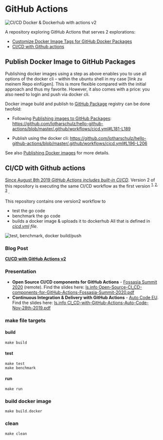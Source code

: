 # GitHub Actions

![CI/CD Docker & Dockerhub with actions v2](https://github.com/lotharschulz/hello-github-actions/workflows/CI/CD%20Docker%20&%20Dockerhub%20with%20actions%20v2/badge.svg)

A repository exploring GitHub Actions that serves 2 explorations:

- [Customize Docker Image Tags for GitHub Docker Packages](https://www.lotharschulz.info/2020/07/23/github-packages-docker-image-tags-customization-with-github-actions)
- [CI/CD with Github actions](https://www.lotharschulz.info/2019/08/26/ci-cd-with-github-actions-v2/)

## Publish Docker Image to GitHub Packages

Publishing docker images using a step as above enables you to use all options of the docker cli – within the ubuntu shell in my case [link zu meinem Repo einfügen].
This is more flexible compared with the initial approach and thus my favorite.
However, it also comes with a price: you also need to login and push via docker cli.

Docker image build and publish to [GitHub Package](https://docs.github.com/packages) registry can be done twofold:

- Following [Publishing images to GitHub Packages](https://docs.github.com/actions/language-and-framework-guides/publishing-docker-images#publishing-images-to-github-packages): https://github.com/lotharschulz/hello-github-actions/blob/master/.github/workflows/cicd.yml#L181-L189

- Publish using the docker cli: https://github.com/lotharschulz/hello-github-actions/blob/master/.github/workflows/cicd.yml#L196-L206


See also [Publishing Docker images](https://docs.github.com/en/actions/language-and-framework-guides/publishing-docker-images) for more details.


## CI/CD with Github actions

[Since August 8th 2019 _GitHub Actions includes built-in CI/CD_](https://twitter.com/github/status/1159511691480260608). Version 2 of this repository is executing the same CI/CD workflow as the first version <sup>[1](https://www.lotharschulz.info/2019/05/09/ci-cd-with-github-actions/), [2](https://twitter.com/lothar_schulz/status/1159513737142898689), [3](https://www.linkedin.com/posts/lotharschulz_github-actions-now-with-built-in-cicd-happily-activity-6565279455458152448-ECh1) </sup>.

This repository contains one version2 workflow to
- test the go code
- benchmark the go code
- builds a docker image & uploads it to dockerhub
All that is defined in _[cicd.yml](.github/workflows/cicd.yml) file_.

![test, benchmark, docker build/push](screenshot2019-08-23--12.17.35.png) 

### Blog Post

**[CI/CD with GitHub Actions v2](https://www.lotharschulz.info/2019/08/26/ci-cd-with-github-actions-v2/)**

### Presentation

- **Open Source CI/CD components for GitHub Actions** - [Fossasia Summit 2020](https://www.lotharschulz.info/wp-content/uploads/Screenshot_2020-03-14_08-35-27_.png) (remote). Find the slides here: [ls.info Open-Source-CI_CD-components-for-GitHub-Actions-Fossasia-Summit-2020.pdf](https://www.lotharschulz.info/wp-content/uploads/Open-Source-CI_CD-components-for-GitHub-Actions-Fossasia-Summit-2020.pdf)
- **Continuous Integration & Delivery with GitHub Actions** - [Auto Code EU](https://www.auto-code.eu/sessions/solution-keynote-ci-cd-with-github-actions/). Find the slides here: [ls.info CI_CD-with-GitHub-Actions-Auto-Code-Nov-28th-2019.pdf](https://www.lotharschulz.info/wp-content/uploads/CI_CD-with-GitHub-Actions-Auto-Code-Nov-28th-2019.pdf)

### make file targets

#### build
```
make build
```

#### test
```
make test
make benchmark
```

#### run
```
make run
```

### build docker image
```
make build.docker
```

### clean
```
make clean
```



